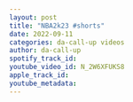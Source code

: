 ```yaml
---
layout: post
title: "NBA2k23 #shorts"
date: 2022-09-11
categories: da-call-up videos
author: da-call-up
spotify_track_id: 
youtube_video_id: N_2W6XFUKS8
apple_track_id: 
youtube_metadata: 
---
```

